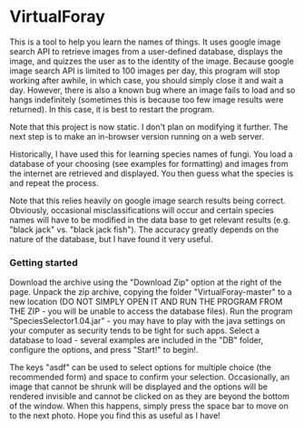 # VirtualForay
This is a tool to help you learn the names of things.  It uses google image search API to retrieve images from a user-defined database, displays the image, and quizzes the user as to the identity of the image.  Because google image search API is limited to 100 images per day, this program will stop working after awhile, in which case, you should simply close it and wait a day.  However, there is also a known bug where an image fails to load and so hangs indefinitely (sometimes this is because too few image results were returned).  In this case, it is best to restart the program.


Note that this project is now static.  I don't plan on modifying it further.  The next step is to make an in-browser version running on a web server.

Historically, I have used this for learning species names of fungi.  You load a database of your choosing (see examples for formatting) and images from the internet are retrieved and displayed.  You then guess what the species is and repeat the process.

Note that this relies heavily on google image search results being correct.  Obviously, occasional misclassifications will occur and certain species names will have to be modified in the data base to get relevant results (e.g. "black jack" vs. "black jack fish").  The accuracy greatly depends on the nature of the database, but I have found it very useful.

### Getting started
Download the archive using the "Download Zip" option at the right of the page. Unpack the zip archive, copying the folder "VirtualForay-master" to a new location (DO NOT SIMPLY OPEN IT AND RUN THE PROGRAM FROM THE ZIP - you will be unable to access the database files).  Run the program "SpeciesSelector1.04.jar" - you may have to play with the java settings on your computer as security tends to be tight for such apps.  Select a database to load - several examples are included in the "DB" folder, configure the options, and press "Start!" to begin!.

The keys "asdf" can be used to select options for multiple choice (the recommended form) and space to confirm your selection.  Occasionally, an image that cannot be shrunk will be displayed and the options will be rendered invisible and cannot be clicked on as they are beyond the bottom of the window.  When this happens, simply press the space bar to move on to the next photo. Hope you find this as useful as I have!
